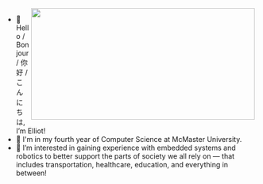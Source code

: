 <img align="right" width="450" height="225" src="https://raw.githubusercontent.com/gormae1/gormae1/refs/heads/main/20230924_093427.jpg">
<!-- <img align="right" src="https://raw.githubusercontent.com/gormae1/gormae1/refs/heads/main/20230924_093427.jpg"> -->
<!-- Test -->

- 👋 Hello / Bonjour / 你好 / こんにちは, I’m Elliot!
- 🏫 I'm in my fourth year of Computer Science at McMaster University.
- 👀 I’m interested in gaining experience with embedded systems and robotics to better support the parts of society we all rely on — that includes transportation, healthcare, education, and everything in between!
<!---
- . Low level languages (such as C/C++) are my primary focus, though I am experienced with higher level languages (such as Java, Python, and Javascript). 
- 📫 You can reach me via email at egreach(at)outlook(dot)com
--->

<!---![Photo of Japan!](https://raw.githubusercontent.com/gormae1/gormae1/refs/heads/main/20230924_093427.jpg)--->

<!---
gormae1/gormae1 is a ✨ special ✨ repository because its `README.md` (this file) appears on your GitHub profile.
You can click the Preview link to take a look at your changes.
--->
